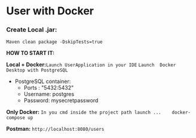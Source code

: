 # User with Docker

### Create Local .jar:

`Maven clean package -DskipTests=true`

**HOW TO START IT:**

**Local + Docker:**`Launch UserApplication in your IDE` `Launch  Docker Desktop with PostgreSQL `

* PostgreSQL container:
     * Ports : "5432:5432"
     * Username: postgres
     * Password: mysecretpassword

**Only Docker:** 
`In you cmd inside the project path launch ...    docker-compose up`

**Postman:**
`http://localhost:8080/users`
